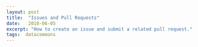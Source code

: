 ```yaml
---
layout: post
title:  "Issues and Pull Requests"
date:   2018-06-05
excerpt: "How to create an issue and submit a related pull request."
tags:  datacommons
---
```

